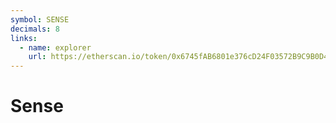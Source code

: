 ```yaml
---
symbol: SENSE
decimals: 8
links:
  - name: explorer
    url: https://etherscan.io/token/0x6745fAB6801e376cD24F03572B9C9B0D4EdDDCcf
---
```


# Sense
